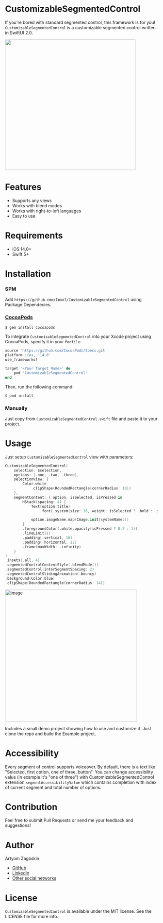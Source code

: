 # CustomizableSegmentedControl

If you're bored with standard segmented control, this framework is for you! `CustomizableSegmentedControl` is a customizable segmented control written in SwiftUI 2.0.

<img width="430" src="https://github.com/Inxel/CustomizableSegmentedControl/assets/49271404/594969f0-c519-4e67-95a4-b417755ab329">


# Features

- Supports any views
- Works with blend modes
- Works with right-to-left languages
- Easy to use

# Requirements

- iOS 14.0+
- Swift 5+

# Installation

### SPM
Add `https://github.com/Inxel/CustomizableSegmentedControl` using Package Dependecies.

### [CocoaPods](https://cocoapods.org/)
```bash
$ gem install cocoapods
```

To integrate `CustomizableSegmentedControl` into your Xcode project using CocoaPods, specify it in your `Podfile`:

```ruby
source 'https://github.com/CocoaPods/Specs.git'
platform :ios, '14.0'
use_frameworks!

target '<Your Target Name>' do
    pod 'CustomizableSegmentedControl'
end
```

Then, run the following command:

```bash
$ pod install
```

### Manually
Just copy from `CustomizableSegmentedControl.swift` file and paste it to your project.

# Usage

Just setup `CustomizableSegmentedControl` view with parameters:
```swift
CustomizableSegmentedControl(
    selection: $selection,
    options: [.one, .two, .three],
    selectionView: {
        Color.white
            .clipShape(RoundedRectangle(cornerRadius: 10))
    },
    segmentContent: { option, isSelected, isPressed in
        HStack(spacing: 4) {
            Text(option.title)
                .font(.system(size: 16, weight: isSelected ? .bold : .semibold, design: .rounded))

            option.imageName.map(Image.init(systemName:))
        }
        .foregroundColor(.white.opacity(isPressed ? 0.7 : 1))
        .lineLimit(1)
        .padding(.vertical, 10)
        .padding(.horizontal, 12)
        .frame(maxWidth: .infinity)
    }
)
.insets(.all, 4)
.segmentedControlContentStyle(.blendMode())
.segmentedControl(interSegmentSpacing: 2)
.segmentedControlSlidingAnimation(.bouncy)
.background(Color.blue)
.clipShape(RoundedRectangle(cornerRadius: 14))
```
<img width="435" alt="image" src="https://user-images.githubusercontent.com/49271404/233736860-74a50584-7d15-4c76-9224-b7d0e8160565.png">

Includes a small demo project showing how to use and customize it. Just clone the repo and build the Example project.

# Accessibility

Every segment of control supports voiceover. By default, there is a text like "Selected, first option, one of three, button".
You can change accessibility value (in example it's "one of three") with CustomizableSegmentedControl extension `segmentAccessibilityValue` which contains completion with index of current segment and total number of options.

# Contribution

Feel free to submit Pull Requests or send me your feedback and suggestions!

# Author

Artyom Zagoskin
- [GitHub](https://github.com/inxel)
- [LinkedIn](https://www.linkedin.com/in/artyomzagoskin/)
- [Other social networks](http://inxel.github.io/MyLinks/)

# License

`CustomizableSegmentedControl` is available under the MIT license. See the LICENSE file for more info.
